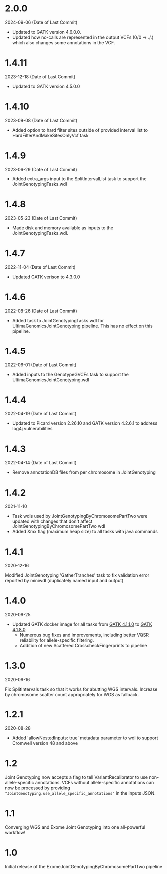 # 2.0.0
2024-09-06 (Date of Last Commit)

* Updated to GATK version 4.6.0.0.
* Updated how no-calls are represented in the output VCFs (0/0 -> ./.) which also changes some annotations in the VCF.

# 1.4.11
2023-12-18 (Date of Last Commit)

* Updated to GATK version 4.5.0.0

# 1.4.10
2023-09-08 (Date of Last Commit)

* Added option to hard filter sites outside of provided interval list to HardFilterAndMakeSitesOnlyVcf task

# 1.4.9
2023-06-29 (Date of Last Commit)

* Added extra_args input to the SplitIntervalList task to support the JointGenotypingTasks.wdl

# 1.4.8
2023-05-23 (Date of Last Commit)

* Made disk and memory available as inputs to the JointGenotypingTasks.wdl.

# 1.4.7
2022-11-04 (Date of Last Commit)

* Updated GATK verison to 4.3.0.0

# 1.4.6
2022-08-26 (Date of Last Commit)

* Added task to JointGenotypingTasks.wdl for UltimaGenomicsJointGenotyping pipeline. This has no effect on this pipeline.

# 1.4.5
2022-06-01 (Date of Last Commit)

* Added inputs to the GenotypeGVCFs task to support the UltimaGenomicsJointGenotyping.wdl

# 1.4.4
2022-04-19 (Date of Last Commit)

* Updated to Picard version 2.26.10 and GATK version 4.2.6.1 to address log4j vulnerabilities

# 1.4.3
2022-04-14 (Date of Last Commit)

* Remove annotationDB files from per chromosome in JointGenotyping

# 1.4.2
2021-11-10

* Task wdls used by JointGenotypingByChromosomePartTwo were updated with changes that don't affect JointGenotypingByChromosomePartTwo wdl
* Added Xmx flag (maximum heap size) to all tasks with java commands

# 1.4.1
2020-12-16

Modified JointGenotyping 'GatherTranches' task to fix validation error reported by miniwdl (duplicately named input and output)

# 1.4.0
2020-09-25

* Updated GATK docker image for all tasks from [GATK 4.1.1.0](https://github.com/broadinstitute/gatk/releases/tag/4.1.1.0) to [GATK 4.1.8.0](https://github.com/broadinstitute/gatk/releases/tag/4.1.8.0).
    * Numerous bug fixes and improvements, including better VQSR reliability for allele-specific filtering.
    * Addition of new Scattered CrosscheckFingerprints to pipeline

# 1.3.0
2020-09-16

Fix SplitIntervals task so that it works for abutting WGS intervals. Increase by chromosome scatter count appropriately for WGS as fallback.

# 1.2.1
2020-08-28

* Added 'allowNestedInputs: true' metadata parameter to wdl to support Cromwell version 48 and above

# 1.2
Joint Genotyping now accepts a flag to tell VariantRecalibrator to use non-allele-specific annotations. VCFs without allele-specific annotations can now be processed by providing `"JointGenotyping.use_allele_specific_annotations"` in the inputs JSON.

# 1.1
Converging WGS and Exome Joint Genotyping into one all-powerful workflow!

# 1.0
Initial release of the ExomeJointGenotypingByChromosomePartTwo pipeline
